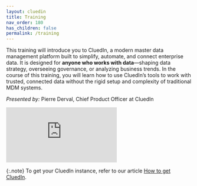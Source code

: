 ```yaml
---
layout: cluedin
title: Training
nav_order: 180
has_children: false
permalink: /training
---
```


This training will introduce you to CluedIn, a modern master data management platform built to simplify, automate, and connect enterprise data. It is designed for **anyone who works with data**—shaping data strategy, overseeing governance, or analyzing business trends. In the course of this training, you will learn how to use CluedIn’s tools to work with trusted, connected data without the rigid setup and complexity of traditional MDM systems.

_Presented by:_ Pierre Derval, Chief Product Officer at CluedIn

<div class="videoFrame">
<iframe src="https://player.vimeo.com/video/1086043385?badge=0&amp;autopause=0&amp;player_id=0&amp;app_id=58479" frameborder="0" allow="autoplay; fullscreen; picture-in-picture; clipboard-write" title="Welcome to CluedIn training"></iframe>
</div>

{:.note}
To get your CluedIn instance, refer to our article [How to get CluedIn](/get-cluedin).